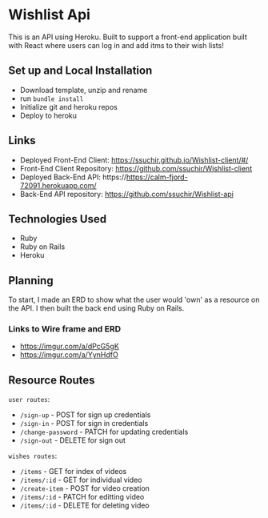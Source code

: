 # Wishlist Api

This is an API using Heroku. Built to support a front-end application built with React where users can log in and add itms to their wish lists!



## Set up and Local Installation

* Download template, unzip and rename
* run `bundle install`
* Initialize git and heroku repos
* Deploy to heroku

## Links

* Deployed Front-End Client: https://ssuchir.github.io/Wishlist-client/#/
* Front-End Client Repository: https://github.com/ssuchir/Wishlist-client
* Deployed Back-End API: https://https://calm-fjord-72091.herokuapp.com/
* Back-End API repository: https://github.com/ssuchir/Wishlist-api


## Technologies Used

* Ruby
* Ruby on Rails
* Heroku


## Planning
To start, I made an ERD to show what the user would 'own' as a resource on the API. I then built the back end using Ruby on Rails.

### Links to Wire frame and ERD
* https://imgur.com/a/dPcG5gK
* https://imgur.com/a/YynHdfO

## Resource Routes

`user routes`:
  - `/sign-up` - POST for sign up credentials
  - `/sign-in` - POST for sign in credentials
  - `/change-password` - PATCH for updating credentials
  - `/sign-out` - DELETE for sign out

`wishes routes`:
  - `/items` - GET for index of videos
  - `/items/:id` - GET for individual video
  - `/create-item` - POST for video creation
  - `/items/:id` - PATCH for editting video
  - `/items/:id` - DELETE for deleting video
